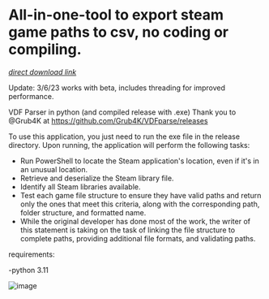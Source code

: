 # All-in-one-tool to export steam game paths to csv, no coding or compiling. 

<a href="https://github.com/samfisherirl/Export-local-Steam-game-installs-and-paths/releases/download/v1.5/exe.win-amd64-3.11.7z">_direct download link_</a>
 
 Update: 3/6/23 works with beta, includes threading for improved performance. 
 
 

VDF Parser in python (and compiled release with .exe) 
Thank you to @Grub4K at https://github.com/Grub4K/VDFparse/releases

To use this application, you just need to run the exe file in the release directory. Upon running, the application will perform the following tasks:

- Run PowerShell to locate the Steam application's location, even if it's in an unusual location.
- Retrieve and deserialize the Steam library file.
- Identify all Steam libraries available.
- Test each game file structure to ensure they have valid paths and return only the ones that meet this criteria, along with the corresponding path, folder structure, and formatted name.
- While the original developer has done most of the work, the writer of this statement is taking on the task of linking the file structure to complete paths, providing additional file formats, and validating paths.


 requirements:

-python 3.11
 
 ![image](https://user-images.githubusercontent.com/98753696/215885658-6289fb35-681b-4bbd-b0e0-eee2d4a428ad.png)




